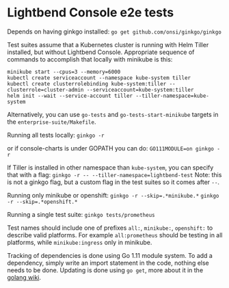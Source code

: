 # Lightbend Console e2e tests

Depends on having ginkgo installed:
`go get github.com/onsi/ginkgo/ginkgo`

Test suites assume that a Kubernetes cluster is running with Helm Tiller installed, but without Lightbend Console. Appropriate sequence of commands to accomplish that locally with minikube is this:
```
minikube start --cpus=3 --memory=6000
kubectl create serviceaccount --namespace kube-system tiller
kubectl create clusterrolebinding kube-system:tiller --clusterrole=cluster-admin --serviceaccount=kube-system:tiller
helm init --wait --service-account tiller --tiller-namespace=kube-system
```
Alternatively, you can use `go-tests` and `go-tests-start-minikube` targets in the `enterprise-suite/Makefile`.

Running all tests locally:
`ginkgo -r`

or if console-charts is under GOPATH you can do:
`GO111MODULE=on ginkgo -r`

If Tiller is installed in other namespace than `kube-system`, you can specify that with a flag:
`ginkgo -r -- --tiller-namespace=lightbend-test`
Note: this is not a ginkgo flag, but a custom flag in the test suites so it comes after `--`.

Running only minikube or openshift:
`ginkgo -r --skip=.*minikube.*`
`ginkgo -r --skip=.*openshift.*`

Running a single test suite:
`ginkgo tests/prometheus`

Test names should include one of prefixes `all:`, `minikube:`, `openshift:` to describe valid platforms.
For example `all:prometheus` should be testing in all platforms, while `minikube:ingress` only in minikube.

Tracking of dependencies is done using Go 1.11 module system. To add a dependency, simply write an import
statement in the code, nothing else needs to be done. Updating is done using `go get`, more about it in the
[golang wiki](https://github.com/golang/go/wiki/Modules#how-to-upgrade-and-downgrade-dependencies).
